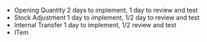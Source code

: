 - Opening Quantity 2 days to implement, 1 day to review and test
- Stock Adjustment 1 day to implement, 1/2 day to review and test
- Internal Transfer  1 day to implement, 1/2 review and test
- ITem